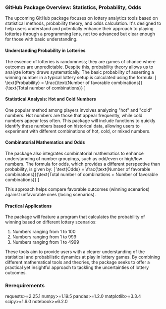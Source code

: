 

### GitHub Package Overview: Statistics, Probability, Odds

The upcoming GitHub package focuses on lottery analytics tools based on statistical methods, probability theory, and odds calculation. It's designed to help users understand and potentially enhance their approach to playing lotteries through a programming lens, not too advanced but clear enough for those with basic understanding.

#### Understanding Probability in Lotteries

The essence of lotteries is randomness; they are games of chance where outcomes are unpredictable. Despite this, probability theory allows us to analyze lottery draws systematically. The basic probability of asserting a winning number in a typical lottery setup is calculated using the formula:
\[ \text{Probability} = \frac{\text{Number of favorable combinations}}{\text{Total number of combinations}} \]

#### Statistical Analysis: Hot and Cold Numbers

One popular method among players involves analyzing "hot" and "cold" numbers. Hot numbers are those that appear frequently, while cold numbers appear less often. This package will include functions to quickly identify these numbers based on historical data, allowing users to experiment with different combinations of hot, cold, or mixed numbers.

#### Combinatorial Mathematics and Odds

The package also integrates combinatorial mathematics to enhance understanding of number groupings, such as odd/even or high/low numbers. The formula for odds, which provides a different perspective than probability, is given by:
\[ \text{Odds} = \frac{\text{Number of favorable combinations}}{\text{Total number of combinations + Number of favorable combinations}} \]

This approach helps compare favorable outcomes (winning scenarios) against unfavorable ones (losing scenarios).

#### Practical Applications

The package will feature a program that calculates the probability of winning based on different lottery scenarios:
1. Numbers ranging from 1 to 100
2. Numbers ranging from 1 to 999
3. Numbers ranging from 1 to 4999

These tools aim to provide users with a clearer understanding of the statistical and probabilistic dynamics at play in lottery games. By combining different mathematical tools and theories, the package seeks to offer a practical yet insightful approach to tackling the uncertainties of lottery outcomes.

### Rerequirements


requests>=2.25.1
numpy>=1.19.5
pandas>=1.2.0
matplotlib>=3.3.4
scipy>=1.6.0
notebook>=6.2.0
